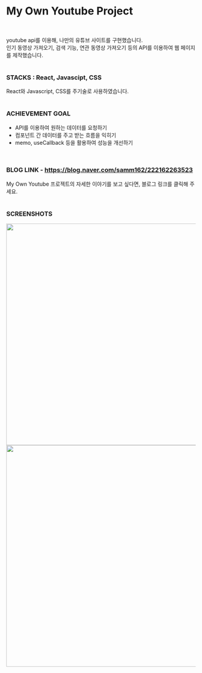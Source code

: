# My Own Youtube Project
<br>
   
youtube api를 이용해, 나만의 유튜브 사이트를 구현했습니다.  
인기 동영상 가져오기, 검색 기능, 연관 동영상 가져오기 등의 API를 이용하여 웹 페이지를 제작했습니다.
<br>
<br>
  
### STACKS : React, Javascipt, CSS
  
React와 Javascript, CSS를 주기술로 사용하였습니다.
<br>
<br>  
  
### ACHIEVEMENT GOAL
  
- API를 이용하여 원하는 데이터를 요청하기  
- 컴포넌트 간 데이터를 주고 받는 흐름을 익히기  
- memo, useCallback 등을 활용하여 성능을 개선하기    
<br>

### BLOG LINK - https://blog.naver.com/samm162/222162263523
  
My Own Youtube 프로젝트의 자세한 이야기를 보고 싶다면, 블로그 링크를 클릭해 주세요. 
<br>
<br>

### SCREENSHOTS
  
<div>
<img src="https://user-images.githubusercontent.com/67185299/102386550-87640480-4012-11eb-9606-af28160856f7.png" width="590"></img>
<img src="https://user-images.githubusercontent.com/67185299/102386537-8501aa80-4012-11eb-8a90-9860674ff82a.png" width="590"></img>
</div>




